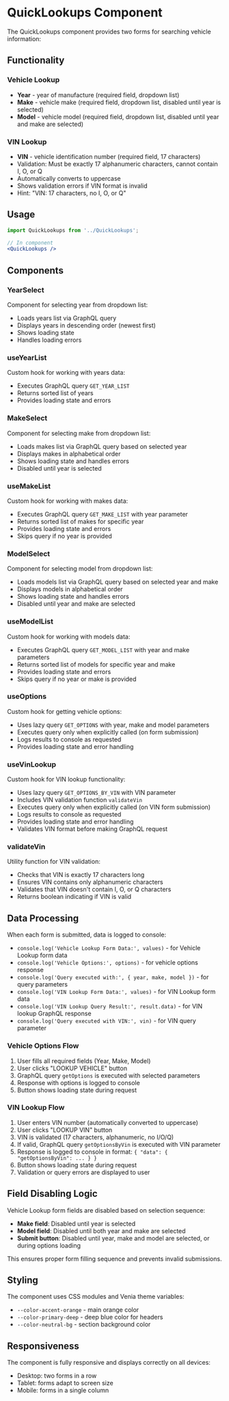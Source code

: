 # QuickLookups Component

The QuickLookups component provides two forms for searching vehicle information:

## Functionality

### Vehicle Lookup
- **Year** - year of manufacture (required field, dropdown list)
- **Make** - vehicle make (required field, dropdown list, disabled until year is selected)  
- **Model** - vehicle model (required field, dropdown list, disabled until year and make are selected)

### VIN Lookup
- **VIN** - vehicle identification number (required field, 17 characters)
- Validation: Must be exactly 17 alphanumeric characters, cannot contain I, O, or Q
- Automatically converts to uppercase
- Shows validation errors if VIN format is invalid
- Hint: "VIN: 17 characters, no I, O, or Q"

## Usage

```jsx
import QuickLookups from '../QuickLookups';

// In component
<QuickLookups />
```

## Components

### YearSelect
Component for selecting year from dropdown list:
- Loads years list via GraphQL query
- Displays years in descending order (newest first)
- Shows loading state
- Handles loading errors

### useYearList
Custom hook for working with years data:
- Executes GraphQL query `GET_YEAR_LIST`
- Returns sorted list of years
- Provides loading state and errors

### MakeSelect
Component for selecting make from dropdown list:
- Loads makes list via GraphQL query based on selected year
- Displays makes in alphabetical order
- Shows loading state and handles errors
- Disabled until year is selected

### useMakeList
Custom hook for working with makes data:
- Executes GraphQL query `GET_MAKE_LIST` with year parameter
- Returns sorted list of makes for specific year
- Provides loading state and errors
- Skips query if no year is provided

### ModelSelect
Component for selecting model from dropdown list:
- Loads models list via GraphQL query based on selected year and make
- Displays models in alphabetical order
- Shows loading state and handles errors
- Disabled until year and make are selected

### useModelList
Custom hook for working with models data:
- Executes GraphQL query `GET_MODEL_LIST` with year and make parameters
- Returns sorted list of models for specific year and make
- Provides loading state and errors
- Skips query if no year or make is provided

### useOptions
Custom hook for getting vehicle options:
- Uses lazy query `GET_OPTIONS` with year, make and model parameters
- Executes query only when explicitly called (on form submission)
- Logs results to console as requested
- Provides loading state and error handling

### useVinLookup
Custom hook for VIN lookup functionality:
- Uses lazy query `GET_OPTIONS_BY_VIN` with VIN parameter
- Includes VIN validation function `validateVin`
- Executes query only when explicitly called (on VIN form submission)
- Logs results to console as requested
- Provides loading state and error handling
- Validates VIN format before making GraphQL request

### validateVin
Utility function for VIN validation:
- Checks that VIN is exactly 17 characters long
- Ensures VIN contains only alphanumeric characters
- Validates that VIN doesn't contain I, O, or Q characters
- Returns boolean indicating if VIN is valid

## Data Processing

When each form is submitted, data is logged to console:
- `console.log('Vehicle Lookup Form Data:', values)` - for Vehicle Lookup form data
- `console.log('Vehicle Options:', options)` - for vehicle options response
- `console.log('Query executed with:', { year, make, model })` - for query parameters
- `console.log('VIN Lookup Form Data:', values)` - for VIN Lookup form data
- `console.log('VIN Lookup Query Result:', result.data)` - for VIN lookup GraphQL response
- `console.log('Query executed with VIN:', vin)` - for VIN query parameter

### Vehicle Options Flow
1. User fills all required fields (Year, Make, Model)
2. User clicks "LOOKUP VEHICLE" button
3. GraphQL query `getOptions` is executed with selected parameters
4. Response with options is logged to console
5. Button shows loading state during request

### VIN Lookup Flow
1. User enters VIN number (automatically converted to uppercase)
2. User clicks "LOOKUP VIN" button
3. VIN is validated (17 characters, alphanumeric, no I/O/Q)
4. If valid, GraphQL query `getOptionsByVin` is executed with VIN parameter
5. Response is logged to console in format: `{ "data": { "getOptionsByVin": ... } }`
6. Button shows loading state during request
7. Validation or query errors are displayed to user

## Field Disabling Logic

Vehicle Lookup form fields are disabled based on selection sequence:
- **Make field**: Disabled until year is selected
- **Model field**: Disabled until both year and make are selected
- **Submit button**: Disabled until year, make and model are selected, or during options loading

This ensures proper form filling sequence and prevents invalid submissions.

## Styling

The component uses CSS modules and Venia theme variables:
- `--color-accent-orange` - main orange color
- `--color-primary-deep` - deep blue color for headers
- `--color-neutral-bg` - section background color

## Responsiveness

The component is fully responsive and displays correctly on all devices:
- Desktop: two forms in a row
- Tablet: forms adapt to screen size
- Mobile: forms in a single column
